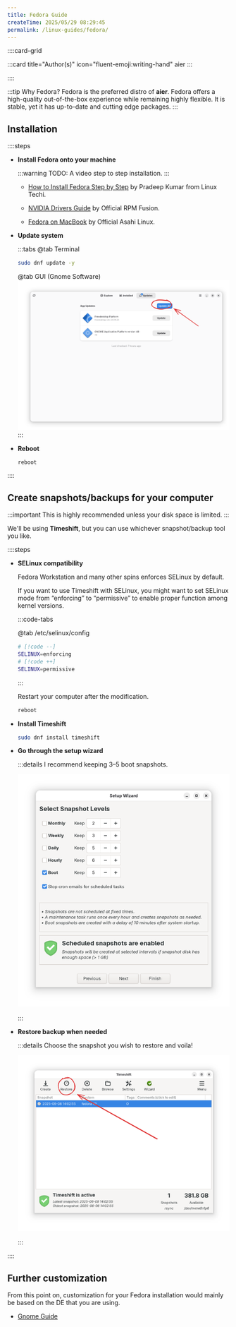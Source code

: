 ```yaml
---
title: Fedora Guide
createTime: 2025/05/29 08:29:45
permalink: /linux-guides/fedora/
---
```


::::card-grid

:::card title="Author(s)" icon="fluent-emoji:writing-hand"
aier
:::

<!-- :::card title="Co-author(s)" icon="fluent-emoji:two-hearts"
::: -->

::::

:::tip Why Fedora?
Fedora is the preferred distro of **aier**. Fedora offers a high-quality out-of-the-box experience while remaining highly flexible. It is stable, yet it has up-to-date and cutting edge packages.
:::

## Installation

::::steps

- **Install Fedora onto your machine**

  :::warning TODO: A video step to step installation.
  :::

  - [How to Install Fedora Step by Step](https://www.linuxtechi.com/how-to-install-fedora-workstation/) by Pradeep Kumar from Linux Techi.

  - [NVIDIA Drivers Guide](https://rpmfusion.org/Howto/NVIDIA#Current_GeForce.2FQuadro.2FTesla) by Official RPM Fusion.

  - [Fedora on MacBook](https://asahilinux.org/fedora/) by Official Asahi Linux.

- **Update system**

  :::tabs
  @tab Terminal

  ```bash
  sudo dnf update -y
  ```

  @tab GUI (Gnome Software)
  ![Gnome Software Update Button](./assets/gnome-software-update.svg)
  :::

- **Reboot**

  ```bash
  reboot
  ```

::::

## Create snapshots/backups for your computer

:::important This is highly recommended unless your disk space is limited.
:::

We'll be using **Timeshift**, but you can use whichever snapshot/backup tool you like.

::::steps

- **SELinux compatibility**

  Fedora Workstation and many other spins enforces SELinux by default.

  If you want to use Timeshift with SELinux, you might want to set SELinux mode from “enforcing” to “permissive” to enable proper function among kernel versions.

  :::code-tabs

  @tab /etc/selinux/config

  ```bash
  # [!code --]
  SELINUX=enforcing
  # [!code ++]
  SELINUX=permissive
  ```

  :::

  Restart your computer after the modification.

  ```bash
  reboot
  ```

- **Install Timeshift**

  ```bash
  sudo dnf install timeshift
  ```

- **Go through the setup wizard**

  :::details I recommend keeping 3–5 boot snapshots.

  ![Timeshift setup wizard](./assets/timeshift-setup.png)

  :::

- **Restore backup when needed**

  :::details Choose the snapshot you wish to restore and voila!

  ![Timeshift Restore Snapshot!](./assets/timeshift-restore-snapshot.png)

  :::

::::

## Further customization

From this point on, customization for your Fedora installation would mainly be based on the DE that you are using.

- [Gnome Guide](./gnome.md)
